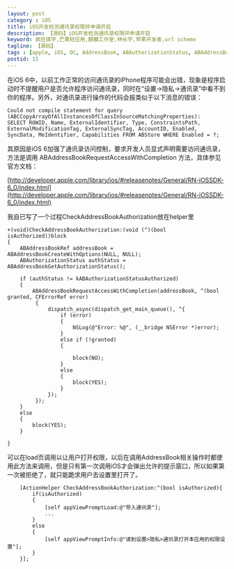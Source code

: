 ```yaml
---
layout: post
category : iOS
title: iOS开发检测通讯录权限并申请开启
description: 【源码】iOS开发检测通讯录权限并申请开启
keyword: 疯狂填字,芒果轻应用,麒麟工作室,林长宇,苹果开发者,url scheme
tagline: 【源码】
tags : [apple, iOS, OC, AddressBook, ABAuthorizationStatus, ABAddressBookGetAuthorizationStatus, ABAddressBookRequestAccessWithCompletion]
postid: 15
---
```


在iOS 6中，以前工作正常的访问通讯录的iPhone程序可能会出错，现象是程序启动时不提醒用户是否允许程序访问通讯录，同时在“设置->隐私->通讯录”中看不到你的程序。另外，对通讯录进行操作的代码会报类似于以下消息的错误：

    Could not compile statement for query (ABCCopyArrayOfAllInstancesOfClassInSourceMatchingProperties):  
    SELECT ROWID, Name, ExternalIdentifier, Type, ConstraintsPath, ExternalModificationTag, ExternalSyncTag, AccountID, Enabled, SyncData, MeIdentifier, Capabilities FROM ABStore WHERE Enabled = ?;  

其原因是iOS 6加强了通讯录访问控制，要求开发人员显式声明需要访问通讯录，方法是调用 ABAddressBookRequestAccessWithCompletion
方法，具体参见官方文档：

[http://developer.apple.com/library/ios/#releasenotes/General/RN-iOSSDK-6_0/index.html](http://developer.apple.com/library/ios/#releasenotes/General/RN-iOSSDK-6_0/index.html)


我自已写了一个过程CheckAddressBookAuthorization放在helper里

    +(void)CheckAddressBookAuthorization:(void (^)(bool isAuthorized))block
    {
        ABAddressBookRef addressBook = ABAddressBookCreateWithOptions(NULL, NULL);
        ABAuthorizationStatus authStatus = ABAddressBookGetAuthorizationStatus();

        if (authStatus != kABAuthorizationStatusAuthorized)
        {
            ABAddressBookRequestAccessWithCompletion(addressBook, ^(bool granted, CFErrorRef error)
             {
                 dispatch_async(dispatch_get_main_queue(), ^{
                     if (error)
                     {
                         NSLog(@"Error: %@", (__bridge NSError *)error);
                     }
                     else if (!granted)
                     {

                         block(NO);
                     }
                     else
                     {
                         block(YES);
                     }
                 });  
             });  
        }
        else
        {
            block(YES);
        }

    }

可以在load页调用以让用户打开权限，以后在调用AddressBook相关操作时都使用此方法来调用，但是只有第一次调用iOS才会弹出允许的提示窗口，所以如果第一次被拒绝了，就只能跪求用户去设置里打开了。

```
    [ActionHelper CheckAddressBookAuthorization:^(bool isAuthorized){
        if(isAuthorized)
        {
            [self appViewPromptLoad:@"导入通讯录"];
            ...
        }
        else
        {
            [self appViewPromptInfo:@"请到设置>隐私>通讯录打开本应用的权限设置"];
        }
    }];
```
